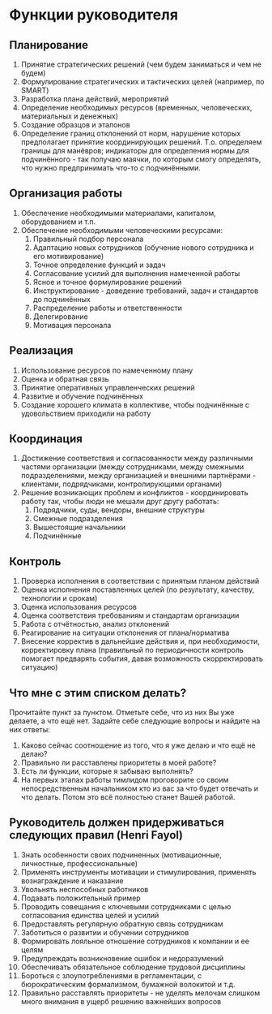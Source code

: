 # Функции руководителя
## Планирование
1. Принятие стратегических решений (чем будем заниматься и чем не будем)
2. Формулирование стратегических и тактических целей (например, по SMART)
3. Разработка плана действий, мероприятий
4. Определение необходимых ресурсов (временных, человеческих, материальных и денежных)
5. Создание образцов и эталонов
6. Определение границ отклонений от норм, нарушение которых предполагает принятие координирующих решений. Т.о. определяем границы для манёвров; индикаторы для определения нормы для подчинённого - так получаю маячки, по которым смогу определять, что нужно предпринимать что-то с подчинёнными.

## Организация работы
1. Обеспечение необходимыми материалами, капиталом, оборудованием и т.п.
2. Обеспечение необходимыми человеческими ресурсами:
    1. Правильный подбор персонала
    2. Адаптацию новых сотрудников (обучение нового сотрудника и его мотивирование)
    3. Точное определение функций и задач
    4. Согласование усилий для выполнения намеченной работы
    5. Ясное и точное формулирование решений
    6. Инструктирование - доведение требований, задач и стандартов до подчинённых
    7. Распределение работы и ответственности
    8. Делегирование
    9. Мотивация персонала

## Реализация
1. Использование ресурсов по намеченному плану
2. Оценка и обратная связь
3. Принятие оперативных управленческих решений
4. Развитие и обучение подчинённых
5. Создание хорошего климата в коллективе, чтобы подчинённые с удовольствием приходили на работу

## Координация
1. Достижение соответствия и согласованности между различными частями организации (между сотрудниками, между смежными подразделениями, между организацией и внешними партнёрами - клиентами, подрядчиками, контролирующими органами)
2. Решение возникающих проблем и конфликтов - координировать работу так, чтобы люди не мешали друг другу работать:
    1. Подрядчики, суды, вендоры, внешние структуры
    2. Смежные подразделения
    3. Вышестоящие начальники
    4. Подчинённые

## Контроль
1. Проверка исполнения в соответствии с принятым планом действий
2. Оценка исполнения поставленных целей (по результату, качеству, технологии и срокам)
3. Оценка использования ресурсов
4. Оценка соответствия требованиям и стандартам организации
5. Работа с отчётностью, анализ отклонений
6. Реагирование на ситуации отклонения от плана/норматива
7. Внесение корректив в дальнейшие действия и, при необходимости, корректировку плана (правильный по периодичности контроль помогает предварять события, давая возможность скорректировать ситуацию)

## Что мне с этим списком делать?
Прочитайте пункт за пунктом. Отметьте себе, что из них Вы уже делаете, а что ещё нет. Задайте себе следующие вопросы и найдите на них ответы:
1. Каково сейчас соотношение из того, что я уже делаю и что ещё не делаю?
2. Правильно ли расставлены приоритеты в моей работе?
3. Есть ли функции, которые я забываю выполнять?
4. На первых этапах работы тимлидом проговорите со своим непосредственным начальником кто из вас за что будет отвечать и что делать. Потом это всё полностью станет Вашей работой.

## Руководитель должен придерживаться следующих правил (Henri Fayol)
1. Знать особенности своих подчиненных (мотивационные, личностные, профессиональные)
2. Применять инструменты мотивации и стимулирования, применять вознаграждение и наказание
3. Увольнять неспособных работников
4. Подавать положительный пример
5. Проводить совещания с ключевыми сотрудниками с целью согласования единства целей и усилий
6. Предоставлять регулярную обратную связь сотрудникам
7. Заботиться о развитии и обучении сотрудников
8. Формировать лояльное отношение сотрудников к компании и ее целям
9. Предупреждать возникновение ошибок и недоразумений
10. Обеспечивать обязательное соблюдение трудовой дисциплины
11. Бороться с злоупотреблениями в регламентации, с бюрократическим формализмом, бумажной волокитой и т.д.
12. Правильно расставлять приоритеты - не уделять мелочам слишком много внимания в ущерб решению важнейших вопросов